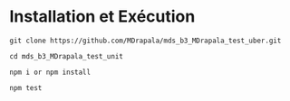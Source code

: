 # Installation et Exécution

```git clone https://github.com/MDrapala/mds_b3_MDrapala_test_uber.git```

```cd mds_b3_MDrapala_test_unit```

```npm i or npm install```

```npm test```

